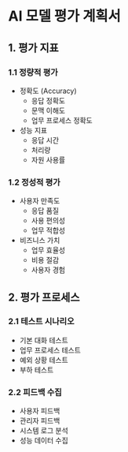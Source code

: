 # AI 모델 평가 계획서

## 1. 평가 지표

### 1.1 정량적 평가
- 정확도 (Accuracy)
  - 응답 정확도
  - 문맥 이해도
  - 업무 프로세스 정확도
- 성능 지표
  - 응답 시간
  - 처리량
  - 자원 사용률

### 1.2 정성적 평가
- 사용자 만족도
  - 응답 품질
  - 사용 편의성
  - 업무 적합성
- 비즈니스 가치
  - 업무 효율성
  - 비용 절감
  - 사용자 경험

## 2. 평가 프로세스

### 2.1 테스트 시나리오
- 기본 대화 테스트
- 업무 프로세스 테스트
- 예외 상황 테스트
- 부하 테스트

### 2.2 피드백 수집
- 사용자 피드백
- 관리자 피드백
- 시스템 로그 분석
- 성능 데이터 수집 